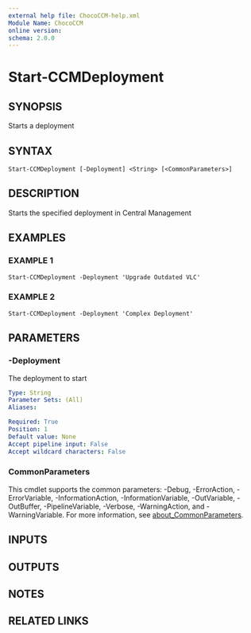 ```yaml
---
external help file: ChocoCCM-help.xml
Module Name: ChocoCCM
online version:
schema: 2.0.0
---
```


# Start-CCMDeployment

## SYNOPSIS
Starts a deployment

## SYNTAX

```
Start-CCMDeployment [-Deployment] <String> [<CommonParameters>]
```

## DESCRIPTION
Starts the specified deployment in Central  Management

## EXAMPLES

### EXAMPLE 1
```
Start-CCMDeployment -Deployment 'Upgrade Outdated VLC'
```

### EXAMPLE 2
```
Start-CCMDeployment -Deployment 'Complex Deployment'
```

## PARAMETERS

### -Deployment
The deployment  to  start

```yaml
Type: String
Parameter Sets: (All)
Aliases:

Required: True
Position: 1
Default value: None
Accept pipeline input: False
Accept wildcard characters: False
```

### CommonParameters
This cmdlet supports the common parameters: -Debug, -ErrorAction, -ErrorVariable, -InformationAction, -InformationVariable, -OutVariable, -OutBuffer, -PipelineVariable, -Verbose, -WarningAction, and -WarningVariable. For more information, see [about_CommonParameters](http://go.microsoft.com/fwlink/?LinkID=113216).

## INPUTS

## OUTPUTS

## NOTES

## RELATED LINKS
